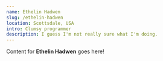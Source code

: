 ```yaml
---
name: Ethelin Hadwen
slug: /ethelin-hadwen
location: Scottsdale, USA
intro: Clumsy programmer
description: I guess I'm not really sure what I'm doing.
---
```

Content for **Ethelin Hadwen** goes here!